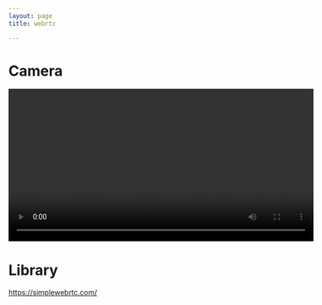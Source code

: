 ```yaml
---
layout: page
title: webrtc

---
```


# Camera

<video height="300" id="localVideo"></video>
<div id="remotesVideos"></div>

# Library

<https://simplewebrtc.com/>

<script>
var webrtc = new SimpleWebRTC({
  // the id/element dom element that will hold "our" video
  localVideoEl: 'localVideo',
  // the id/element dom element that will hold remote videos
  remoteVideosEl: 'remotesVideos',
  // immediately ask for camera access
  autoRequestMedia: true
});
webrtc.on('readyToCall', function () {
  // you can name it anything
  webrtc.joinRoom('your awesome room name');
});
</script>
